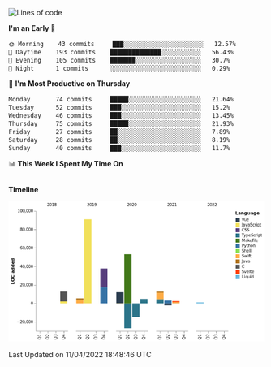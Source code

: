 <!--START_SECTION:waka-->
![Lines of code](https://img.shields.io/badge/From%20Hello%20World%20I%27ve%20Written-193%20Thousand%20lines%20of%20code-blue)

**I'm an Early 🐤** 

```text
🌞 Morning    43 commits     ███░░░░░░░░░░░░░░░░░░░░░░   12.57% 
🌆 Daytime    193 commits    ██████████████░░░░░░░░░░░   56.43% 
🌃 Evening    105 commits    ███████░░░░░░░░░░░░░░░░░░   30.7% 
🌙 Night      1 commits      ░░░░░░░░░░░░░░░░░░░░░░░░░   0.29%

```
📅 **I'm Most Productive on Thursday** 

```text
Monday       74 commits     █████░░░░░░░░░░░░░░░░░░░░   21.64% 
Tuesday      52 commits     ███░░░░░░░░░░░░░░░░░░░░░░   15.2% 
Wednesday    46 commits     ███░░░░░░░░░░░░░░░░░░░░░░   13.45% 
Thursday     75 commits     █████░░░░░░░░░░░░░░░░░░░░   21.93% 
Friday       27 commits     ██░░░░░░░░░░░░░░░░░░░░░░░   7.89% 
Saturday     28 commits     ██░░░░░░░░░░░░░░░░░░░░░░░   8.19% 
Sunday       40 commits     ███░░░░░░░░░░░░░░░░░░░░░░   11.7%

```


📊 **This Week I Spent My Time On** 

```text
```

**Timeline**

![Chart not found](https://raw.githubusercontent.com/johann-lr/johann-lr/master/charts/bar_graph.png) 


 Last Updated on 11/04/2022 18:48:46 UTC
<!--END_SECTION:waka-->
